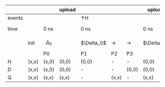 |        |       |           | upload |           |       |       | upload    |   |           |       |       | upload    |           |       |       | upload    |           |       |       | upload    |   |           |       |       | upload    |           |       |       | upload    |   |           |       |       | upload    |   |           |       |       | upload    |           |       |       | upload    |           |       |       | upload    |   |           |       |       | upload    |           |       |       | upload    |   |           |       |       | upload    |   |           |       |       | upload    |           |       |       | upload    |       |
| ------ | ----- | --------- | ------ | --------- | ----- | ----- | --------- | - | --------- | ----- | ----- | --------- | --------- | ----- | ----- | --------- | --------- | ----- | ----- | --------- | - | --------- | ----- | ----- | --------- | --------- | ----- | ----- | --------- | - | --------- | ----- | ----- | --------- | - | --------- | ----- | ----- | --------- | --------- | ----- | ----- | --------- | --------- | ----- | ----- | --------- | - | --------- | ----- | ----- | --------- | --------- | ----- | ----- | --------- | - | --------- | ----- | ----- | --------- | - | --------- | ----- | ----- | --------- | --------- | ----- | ----- | --------- | ---------- |
| events |       |           |        | ↑H        |       |       |           |   |           |       |       |           | ↑H        |       |       |           | ↑Q        |       |       |           |   |           |       |       |           | ↑H        |       |       |           |   |           |       |       |           |   |           |       |       |           | ↑H        |       |       |           | ↑Q        |       |       |           |   |           |       |       |           | ↑H        |       |       |           |   |           |       |       |           |   |           |       |       |           | ↑H        |       |       |           | ↑Q    |
| time   |       | 0 ns      |        | 0 ns      |       |       | 0 ns      | → | 10 ns     |       |       | 10 ns     | 10 ns     |       |       | 10 ns     | 10 ns     |       |       | 10 ns     | → | 20 ns     |       |       | 20 ns     | 20 ns     |       |       | 20 ns     | → | 25 ns     |       |       | 25 ns     | → | 30 ns     |       |       | 30 ns     | 30 ns     |       |       | 30 ns     | 30 ns     |       |       | 30 ns     | → | 40 ns     |       |       | 40 ns     | 40 ns     |       |       | 40 ns     | → | 45 ns     |       |       | 45 ns     | → | 50 ns     |       |       | 50 ns     | 50 ns     |       |       | 50 ns     | 50 ns |
|        | init  | $$\Delta_0$$ |        | \$\Delta_0$ | →     | →     | \$\Delta_0$ |   | \$\Delta_1$ | →     | →     | \$\Delta_1$ | \$\Delta_1$ | →     | →     | \$\Delta_1$ | \$\Delta_1$ | →     | →     | \$\Delta_1$ |   | \$\Delta_2$ | →     | →     | \$\Delta_2$ | \$\Delta_2$ | →     | →     | \$\Delta_2$ |   | \$\Delta_3$ | →     | →     | \$\Delta_3$ |   | \$\Delta_4$ | →     | →     | \$\Delta_4$ | \$\Delta_4$ | →     | →     | \$\Delta_4$ | \$\Delta_4$ | →     | →     | \$\Delta_4$ |   | \$\Delta_5$ | →     | →     | \$\Delta_5$ | \$\Delta_5$ | →     | →     | \$\Delta_5$ |   | \$\Delta_6$ | →     | →     | \$\Delta_6$ |   | \$\Delta_7$ | →     | →     | \$\Delta_7$ | \$\Delta_7$ | →     | →     | \$\Delta_7$ |       |
|        |       | P0        |        | P1        | P2    | P3    |           |   | P1        | P2    | P3    |           | P1        | P2    | P3    |           | P1        | P2    | P3    |           |   | P1        | P2    | P3    |           | P1        | P2    | P3    |           |   | P1        | P2    | P3    |           |   | P1        | P2    | P3    |           | P1        | P2    | P3    |           | P1        | P2    | P3    |           |   | P1        | P2    | P3    |           | P1        | P2    | P3    |           |   | P1        | P2    | P3    |           |   | P1        | P2    | P3    |           | P1        | P2    | P3    |           |       |
| H      | (x,x) | (x,0)     | (0,0)  | (0,0)     | \-    | \-    | (0,0)     |   | (0,1)     | \-    | \-    | (1,1)     | (1,1)     | \-    | \-    | (1,1)     | (1,1)     | \-    | \-    | (1,1)     |   | (1,0)     | \-    | \-    | (0,0)     | (0,0)     | \-    | \-    | (0,0)     |   | (0,0)     | \-    | \-    | (0,0)     |   | (0,1)     | \-    | \-    | (1,1)     | (1,1)     | \-    | \-    | (1,1)     | (1,1)     | \-    | \-    | (1,1)     |   | (1,0)     | \-    | \-    | (0,0)     | (0,0)     | \-    | \-    | (0,0)     |   | (0,0)     | \-    | \-    | (0,0)     |   | (0,1)     | \-    | \-    | (1,1)     | (1,1)     | \-    | \-    | (1,1)     |       |
| D      | (x,x) | (x,0)     | (0,0)  | \-        | \-    | (0,0) | (0,0)     |   | \-        | \-    | (0,0) | (0,0)     | \-        | \-    | (0,0) | (0,0)     | \-        | \-    | (0,0) | (0,0)     |   | \-        | \-    | (0,0) | (0,0)     | \-        | \-    | (0,0) | (0,0)     |   | \-        | \-    | (0,1) | (1,1)     |   | \-        | \-    | (1,1) | (1,1)     | \-        | \-    | (1,1) | (1,1)     | \-        | \-    | (1,1) | (1,1)     |   | \-        | \-    | (1,1) | (1,1)     | \-        | \-    | (1,1) | (1,1)     |   | \-        | \-    | (1,2) | (2,2)     |   | \-        | \-    | (2,2) | (2,2)     | \-        | \-    | (2,2) | (2,2)     |       |
| Q      | (x,x) | (x,x)     | (x,x)  | \-        | (x,x) | \-    | (x,x)     |   | \-        | (x,x) | \-    | (x,x)     | \-        | (x,0) | \-    | (0,0)     | \-        | (0,0) | \-    | (0,0)     |   | \-        | (0,0) | \-    | (0,0)     | \-        | (0,0) | \-    | (0,0)     |   | \-        | (0,0) | \-    | (0,0)     |   | \-        | (0,0) | \-    | (0,0)     | \-        | (0,1) | \-    | (1,1)     | \-        | (1,1) | \-    | (1,1)     |   | \-        | (1,1) | \-    | (1,1)     | \-        | (1,1) | \-    | (1,1)     |   | \-        | (1,1) | \-    | (1,1)     |   | \-        | (1,1) | \-    | (1,1)     | \-        | (1,2) | \-    | (2,2)     |       |
